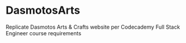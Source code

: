 # DasmotosArts
Replicate Dasmotos Arts & Crafts website per Codecademy Full Stack Engineer course requirements
